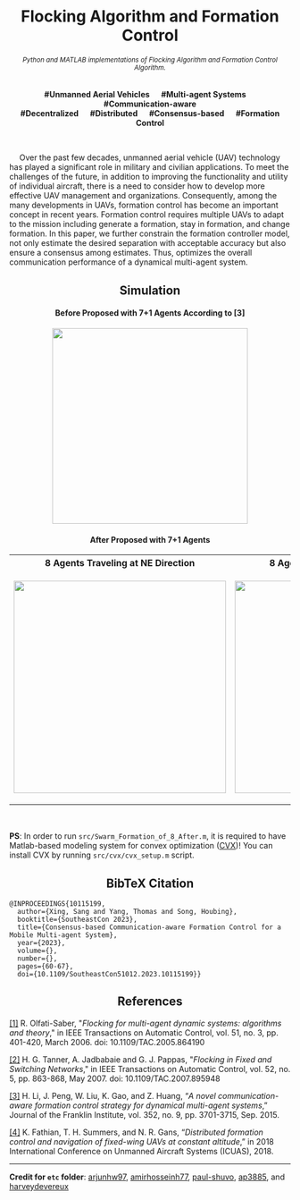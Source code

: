 <h1 align="center">Flocking Algorithm and Formation Control</h1>

<h6 align="center"><small>Python and MATLAB implementations of Flocking Algorithm and Formation Control Algorithm.</small></h6>

<p align="center"><b>#Unmanned Aerial Vehicles &emsp; #Multi-agent Systems  &emsp; #Communication-aware <br/> #Decentralized  &emsp; #Distributed  &emsp; #Consensus-based  &emsp; #Formation Control</b></p>

</br>

&emsp; Over the past few decades, unmanned aerial vehicle (UAV) technology has played a significant role in military and civilian applications. To meet the challenges of the future, in addition to improving the functionality and utility of individual aircraft, there is a need to consider how to develop more effective UAV management and organizations. Consequently, among the many developments in UAVs, formation control has become an important concept in recent years. Formation control requires multiple UAVs to adapt to the mission including generate a formation, stay in formation, and change formation. In this paper, we further constrain the formation controller model, not only estimate the desired separation with acceptable accuracy but also ensure a consensus among estimates. Thus, optimizes the overall communication performance of a dynamical multi-agent system.

<h2 align="center">Simulation</h2>

<h4 align="Center">Before Proposed with 7+1 Agents According to [3]</h4>
<p align="center">
<img src="https://github.com/Sang-Buster/Formation-Control/blob/main/img/Before.gif?raw=true" width="350">
</p>

<h4 align="Center">After Proposed with 7+1 Agents</h4>

<div align="center">
<table>
  <tr>
    <th>8 Agents Traveling at NE Direction</th>
    <th>8 Agents Traveling at E Direction</th>
  </tr>
  <tr>
    <td><p align="center"><img src="img/After_NE-Direction.gif" width="380"></p></td>
    <td><p align="center"><img src="img/After_E-Direction.gif" width="380"></p></td>
  </tr>
</table>
</div>
</br>

**PS**: In order to run `src/Swarm_Formation_of_8_After.m`, it is required to have Matlab-based modeling system for convex optimization ([CVX](http://cvxr.com/cvx/))! You can install CVX by running `src/cvx/cvx_setup.m` script.

<h2 align="center">BibTeX Citation</h2>

```
@INPROCEEDINGS{10115199,
  author={Xing, Sang and Yang, Thomas and Song, Houbing},
  booktitle={SoutheastCon 2023}, 
  title={Consensus-based Communication-aware Formation Control for a Mobile Multi-agent System}, 
  year={2023},
  volume={},
  number={},
  pages={60-67},
  doi={10.1109/SoutheastCon51012.2023.10115199}}
```

<h2 align="center">References</h2>

[[1]](https://github.com/Sang-Buster/Formation-Control/blob/main/lib/Olfati-Saber.pdf) R. Olfati-Saber, "*Flocking for multi-agent dynamic systems: algorithms and theory*," in IEEE Transactions on Automatic Control, vol. 51, no. 3, pp. 401-420, March 2006. doi: 10.1109/TAC.2005.864190

[[2]](https://github.com/Sang-Buster/Formation-Control/blob/main/lib/Tanner.pdf) H. G. Tanner, A. Jadbabaie and G. J. Pappas, "*Flocking in Fixed and Switching Networks*," in IEEE Transactions on Automatic Control, vol. 52, no. 5, pp. 863-868, May 2007. doi: 10.1109/TAC.2007.895948

[[3]](https://github.com/Sang-Buster/Formation-Control/blob/main/lib/Li.pdf) H. Li, J. Peng, W. Liu, K. Gao, and Z. Huang, “*A novel communication-aware formation control strategy for dynamical multi-agent systems*,” Journal of the Franklin Institute, vol. 352, no. 9, pp. 3701-3715, Sep. 2015.

[[4]](https://github.com/Sang-Buster/Formation-Control/blob/main/lib/Fathian.pdf) K. Fathian, T. H. Summers, and N. R. Gans, “*Distributed formation control and navigation of fixed-wing UAVs at constant altitude*,” in 2018 International Conference on Unmanned Aircraft Systems (ICUAS), 2018.

---

**Credit for `etc` folder**: [arjunhw97](https://github.com/arjunhw97/MSN-Flocking-Formation-Control), [amirhosseinh77](https://github.com/amirhosseinh77/Flocking-Multi-Agent), [paul-shuvo](https://github.com/paul-shuvo/MSN-Flocking-Formation-Control), [ap3885](https://github.com/ap3885/Multi-Agent-Flocking), and [harveydevereux](https://github.com/harveydevereux/Consensus)
